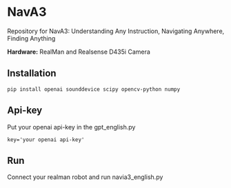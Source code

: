 # NavA3
Repository for NavA3: Understanding Any Instruction, Navigating Anywhere, Finding Anything

**Hardware:** RealMan and Realsense D435i Camera


## Installation


```
pip install openai sounddevice scipy opencv-python numpy 
```

## Api-key

Put your openai api-key in the gpt_english.py
```
key='your openai api-key'
```

## Run
Connect your realman robot and run navia3_english.py
